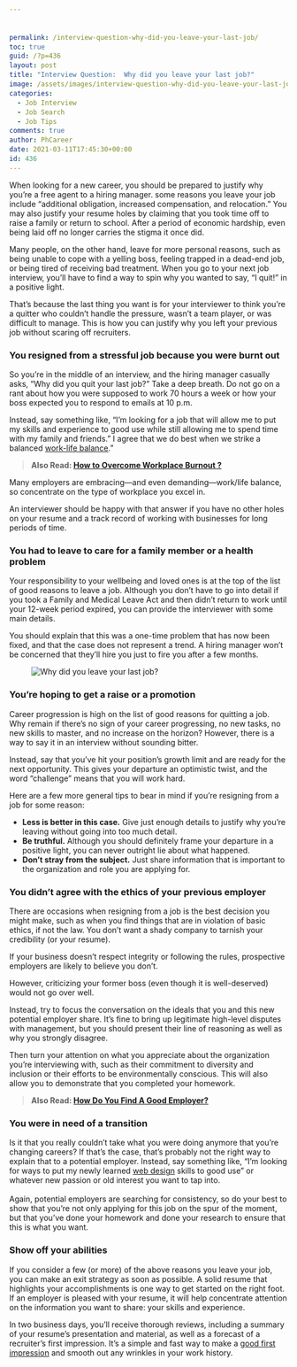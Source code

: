 ```yaml
---


permalink: /interview-question-why-did-you-leave-your-last-job/
toc: true
guid: /?p=436
layout: post
title: "Interview Question:  Why did you leave your last job?"
image: /assets/images/interview-question-why-did-you-leave-your-last-job-scaled.jpg
categories:
  - Job Interview
  - Job Search
  - Job Tips
comments: true
author: PhCareer
date: 2021-03-11T17:45:30+00:00
id: 436
---
```

When looking for a new career, you should be prepared to justify why you&#8217;re a free agent to a hiring manager. some reasons you leave your job include &#8220;additional obligation, increased compensation, and relocation.&#8221; You may also justify your resume holes by claiming that you took time off to raise a family or return to school. After a period of economic hardship, even being laid off no longer carries the stigma it once did.

Many people, on the other hand, leave for more personal reasons, such as being unable to cope with a yelling boss, feeling trapped in a dead-end job, or being tired of receiving bad treatment. When you go to your next job interview, you&#8217;ll have to find a way to spin why you wanted to say, &#8220;I quit!&#8221; in a positive light.

That&#8217;s because the last thing you want is for your interviewer to think you&#8217;re a quitter who couldn&#8217;t handle the pressure, wasn&#8217;t a team player, or was difficult to manage. This is how you can justify why you left your previous job without scaring off recruiters.

### **You resigned from a stressful job because you were burnt out**

So you&#8217;re in the middle of an interview, and the hiring manager casually asks, &#8220;Why did you quit your last job?&#8221; Take a deep breath. Do not go on a rant about how you were supposed to work 70 hours a week or how your boss expected you to respond to emails at 10 p.m.

Instead, say something like, &#8220;I&#8217;m looking for a job that will allow me to put my skills and experience to good use while still allowing me to spend time with my family and friends.&#8221; I agree that we do best when we strike a balanced [work-life balance](/category/work-life-balance/).”

<blockquote class="wp-block-quote">
  <p>
    <strong>Also Read: <a href="/how-to-overcome-workplace-burnout/">How to Overcome Workplace Burnout ?</a></strong>
  </p>
</blockquote>

Many employers are embracing—and even demanding—work/life balance, so concentrate on the type of workplace you excel in.

An interviewer should be happy with that answer if you have no other holes on your resume and a track record of working with businesses for long periods of time.

### **You had to leave to care for a family member or a health problem**

Your responsibility to your wellbeing and loved ones is at the top of the list of good reasons to leave a job. Although you don&#8217;t have to go into detail if you took a Family and Medical Leave Act and then didn&#8217;t return to work until your 12-week period expired, you can provide the interviewer with some main details.

You should explain that this was a one-time problem that has now been fixed, and that the case does not represent a trend. A hiring manager won&#8217;t be concerned that they&#8217;ll hire you just to fire you after a few months.

<div class="wp-block-image">
  <figure class="aligncenter size-large"><img loading="lazy" width="800" height="533" src="/wp-content/uploads/2021/03/Why-did-you-leave-your-last-job.jpg" alt="Why did you leave your last job?" class="wp-image-437" srcset="/wp-content/uploads/2021/03/Why-did-you-leave-your-last-job.jpg 800w, /wp-content/uploads/2021/03/Why-did-you-leave-your-last-job-300x200.jpg 300w, /wp-content/uploads/2021/03/Why-did-you-leave-your-last-job-768x512.jpg 768w" sizes="(max-width: 800px) 100vw, 800px" /></figure>
</div>

### **You&#8217;re hoping to get a raise or a promotion**

Career progression is high on the list of good reasons for quitting a job. Why remain if there&#8217;s no sign of your career progressing, no new tasks, no new skills to master, and no increase on the horizon? However, there is a way to say it in an interview without sounding bitter.

Instead, say that you&#8217;ve hit your position&#8217;s growth limit and are ready for the next opportunity. This gives your departure an optimistic twist, and the word &#8220;challenge&#8221; means that you will work hard.

Here are a few more general tips to bear in mind if you&#8217;re resigning from a job for some reason:

* **Less is better in this case.** Give just enough details to justify why you&#8217;re leaving without going into too much detail.
* **Be truthful.** Although you should definitely frame your departure in a positive light, you can never outright lie about what happened.
* **Don&#8217;t stray from the subject.** Just share information that is important to the organization and role you are applying for.

### **You didn&#8217;t agree with the ethics of your previous employer**

There are occasions when resigning from a job is the best decision you might make, such as when you find things that are in violation of basic ethics, if not the law. You don&#8217;t want a shady company to tarnish your credibility (or your resume).

If your business doesn&#8217;t respect integrity or following the rules, prospective employers are likely to believe you don&#8217;t.

However, criticizing your former boss (even though it is well-deserved) would not go over well.

Instead, try to focus the conversation on the ideals that you and this new potential employer share. It&#8217;s fine to bring up legitimate high-level disputes with management, but you should present their line of reasoning as well as why you strongly disagree.

Then turn your attention on what you appreciate about the organization you&#8217;re interviewing with, such as their commitment to diversity and inclusion or their efforts to be environmentally conscious. This will also allow you to demonstrate that you completed your homework.

<blockquote class="wp-block-quote">
  <p>
    <strong>Also Read: <a href="/how-do-you-find-a-good-employer/">How Do You Find A Good Employer?</a></strong>
  </p>
</blockquote>

### **You were in need of a transition**

Is it that you really couldn&#8217;t take what you were doing anymore that you&#8217;re changing careers? If that&#8217;s the case, that&#8217;s probably not the right way to explain that to a potential employer. Instead, say something like, &#8220;I&#8217;m looking for ways to put my newly learned [web design](https://www.webdevpl.us) skills to good use&#8221; or whatever new passion or old interest you want to tap into.&nbsp; &nbsp; &nbsp; &nbsp; &nbsp; &nbsp; &nbsp; &nbsp; &nbsp; &nbsp; &nbsp; &nbsp; &nbsp; &nbsp; &nbsp; &nbsp; &nbsp; &nbsp; &nbsp; &nbsp; &nbsp; &nbsp; &nbsp; &nbsp; &nbsp; &nbsp; &nbsp; &nbsp; &nbsp;\
Again, potential employers are searching for consistency, so do your best to show that you&#8217;re not only applying for this job on the spur of the moment, but that you&#8217;ve done your homework and done your research to ensure that this is what you want.

### **Show off your abilities**

If you consider a few (or more) of the above reasons you leave your job, you can make an exit strategy as soon as possible. A solid resume that highlights your accomplishments is one way to get started on the right foot. If an employer is pleased with your resume, it will help concentrate attention on the information you want to share: your skills and experience.

In two business days, you&#8217;ll receive thorough reviews, including a summary of your resume&#8217;s presentation and material, as well as a forecast of a recruiter&#8217;s first impression. It&#8217;s a simple and fast way to make a [good first impression](/how-to-make-a-great-impression-at-work/) and smooth out any wrinkles in your work history.